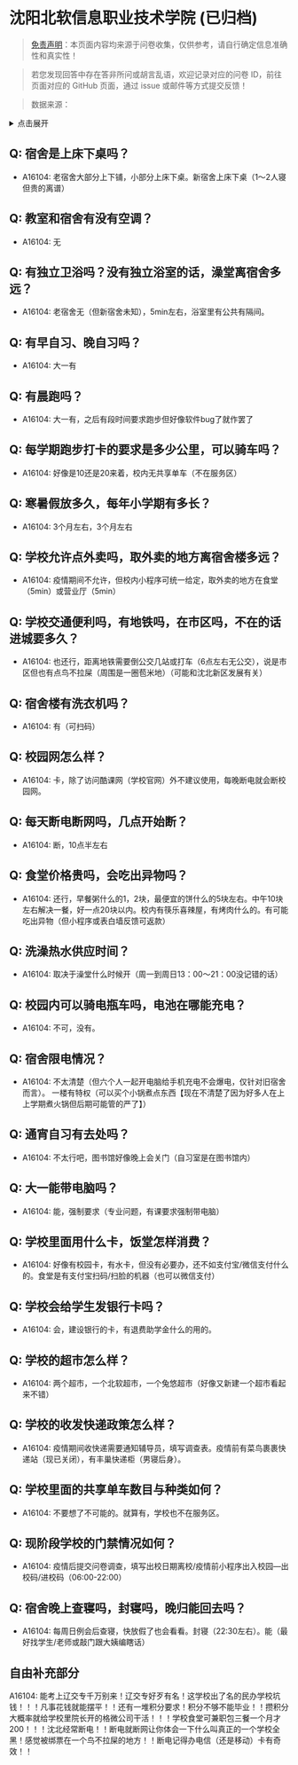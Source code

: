 # 沈阳北软信息职业技术学院 (已归档)

> [免责声明](https://colleges.chat/#_3)：本页面内容均来源于问卷收集，仅供参考，请自行确定信息准确性和真实性！

> 若您发现回答中存在答非所问或胡言乱语，欢迎记录对应的问卷 ID，前往页面对应的 GitHub 页面，通过 issue 或邮件等方式提交反馈！

> 数据来源：

<details><summary>点击展开</summary>
<ul>
<li>A16104: 匿名 (2022 年 09 月)</li>
</ul>
</details>

## Q: 宿舍是上床下桌吗？

- A16104: 老宿舍大部分上下铺，小部分上床下桌。新宿舍上床下桌（1～2人寝但贵的离谱）

## Q: 教室和宿舍有没有空调？

- A16104: 无

## Q: 有独立卫浴吗？没有独立浴室的话，澡堂离宿舍多远？

- A16104: 老宿舍无（但新宿舍未知），5min左右，浴室里有公共有隔间。

## Q: 有早自习、晚自习吗？

- A16104: 大一有

## Q: 有晨跑吗？

- A16104: 大一有，之后有段时间要求跑步但好像软件bug了就作罢了

## Q: 每学期跑步打卡的要求是多少公里，可以骑车吗？

- A16104: 好像是10还是20来着，校内无共享单车（不在服务区）

## Q: 寒暑假放多久，每年小学期有多长？

- A16104: 3个月左右，3个月左右

## Q: 学校允许点外卖吗，取外卖的地方离宿舍楼多远？

- A16104: 疫情期间不允许，但校内小程序可统一给定，取外卖的地方在食堂（5min）或营业厅（5min）

## Q: 学校交通便利吗，有地铁吗，在市区吗，不在的话进城要多久？

- A16104: 也还行，距离地铁需要倒公交几站或打车（6点左右无公交），说是市区但也有点鸟不拉屎（周围是一圈苞米地）（可能和沈北新区发展有关）

## Q: 宿舍楼有洗衣机吗？

- A16104: 有（可扫码）

## Q: 校园网怎么样？

- A16104: 卡，除了访问酷课网（学校官网）外不建议使用，每晚断电就会断校园网。

## Q: 每天断电断网吗，几点开始断？

- A16104: 断，10点半左右

## Q: 食堂价格贵吗，会吃出异物吗？

- A16104: 还行，早餐粥什么的1，2块，最便宜的饼什么的5块左右。中午10块左右解决一餐，好一点20块以内。校内有筷乐喜辣屋，有烤肉什么的。有可能吃出异物（但小程序或表白墙反馈可返款）

## Q: 洗澡热水供应时间？

- A16104: 取决于澡堂什么时候开（周一到周日13：00～21：00没记错的话）

## Q: 校园内可以骑电瓶车吗，电池在哪能充电？

- A16104: 不可，没有。

## Q: 宿舍限电情况？

- A16104: 不太清楚（但六个人一起开电脑给手机充电不会爆电，仅针对旧宿舍而言）。
一楼有特权（可以买个小锅煮点东西【现在不清楚了因为好多人在上上学期煮火锅但后期可能管的严了】）

## Q: 通宵自习有去处吗？

- A16104: 不太行吧，图书馆好像晚上会关门（自习室是在图书馆内）

## Q: 大一能带电脑吗？

- A16104: 能，强制要求（专业问题，有课要求强制带电脑）

## Q: 学校里面用什么卡，饭堂怎样消费？

- A16104: 好像有校园卡，有水卡，但没有必要办，还不如支付宝/微信支付什么的。食堂是有支付宝扫码/扫脸的机器（也可以微信支付）

## Q: 学校会给学生发银行卡吗？

- A16104: 会，建设银行的卡，有退费助学金什么的用的。

## Q: 学校的超市怎么样？

- A16104: 两个超市，一个北软超市，一个兔悠超市（好像又新建一个超市看起来不错）

## Q: 学校的收发快递政策怎么样？

- A16104: 疫情期间收快递需要通知辅导员，填写调查表。疫情前有菜鸟裹裹快递站（现已关闭），有丰巢快递柜（男寝后身）。

## Q: 学校里面的共享单车数目与种类如何？

- A16104: 不要想了不可能的。就算有，学校也不在服务区。

## Q: 现阶段学校的门禁情况如何？

- A16104: 疫情后提交问卷调查，填写出校日期离校/疫情前小程序出入校园—出校码/进校码（06:00-22:00）

## Q: 宿舍晚上查寝吗，封寝吗，晚归能回去吗？

- A16104: 每周日例会后查寝，快放假了也会看看。封寝（22:30左右）。能（最好找学生/老师或敲门跟大姨编瞎话）

## 自由补充部分

A16104: 能考上辽交专千万别来！辽交专好歹有名！这学校出了名的民办学校坑钱！！！凡事花钱就能摆平！！还有一堆积分要求！积分不够不能毕业！！攒积分大概率就给学校里院长开的格微公司干活！！！学校食堂可兼职包三餐一个月才200！！！沈北经常断电！！断电就断网让你体会一下什么叫真正的一个学校全黑！感觉被绑票在一个鸟不拉屎的地方！！断电记得办电信（还是移动）卡有奇效！！